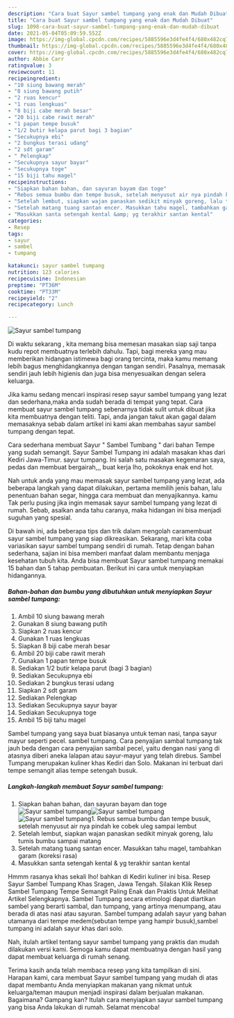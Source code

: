 ```yaml
---
description: "Cara buat Sayur sambel tumpang yang enak dan Mudah Dibuat"
title: "Cara buat Sayur sambel tumpang yang enak dan Mudah Dibuat"
slug: 1098-cara-buat-sayur-sambel-tumpang-yang-enak-dan-mudah-dibuat
date: 2021-05-04T05:09:59.552Z
image: https://img-global.cpcdn.com/recipes/5885596e3d4fe4f4/680x482cq70/sayur-sambel-tumpang-foto-resep-utama.jpg
thumbnail: https://img-global.cpcdn.com/recipes/5885596e3d4fe4f4/680x482cq70/sayur-sambel-tumpang-foto-resep-utama.jpg
cover: https://img-global.cpcdn.com/recipes/5885596e3d4fe4f4/680x482cq70/sayur-sambel-tumpang-foto-resep-utama.jpg
author: Abbie Carr
ratingvalue: 3
reviewcount: 11
recipeingredient:
- "10 siung bawang merah"
- "8 siung bawang putih"
- "2 ruas kencur"
- "1 ruas lengkuas"
- "8 biji cabe merah besar"
- "20 biji cabe rawit merah"
- "1 papan tempe busuk"
- "1/2 butir kelapa parut bagi 3 bagian"
- "Secukupnya ebi"
- "2 bungkus terasi udang"
- "2 sdt garam"
- " Pelengkap"
- "Secukupnya sayur bayar"
- "Secukupnya toge"
- "15 biji tahu magel"
recipeinstructions:
- "Siapkan bahan bahan, dan sayuran bayam dan toge"
- "Rebus semua bumbu dan tempe busuk, setelah menyusut air nya pindah ke cobek uleg sampai lembut"
- "Setelah lembut, siapkan wajan panaskan sedikit minyak goreng, lalu tumis bumbu sampai matang"
- "Setelah matang tuang santan encer. Masukkan tahu magel, tambahkan garam (koreksi rasa)"
- "Masukkan santa setengah kental &amp; yg terakhir santan kental"
categories:
- Resep
tags:
- sayur
- sambel
- tumpang

katakunci: sayur sambel tumpang 
nutrition: 123 calories
recipecuisine: Indonesian
preptime: "PT36M"
cooktime: "PT33M"
recipeyield: "2"
recipecategory: Lunch

---
```



![Sayur sambel tumpang](https://img-global.cpcdn.com/recipes/5885596e3d4fe4f4/680x482cq70/sayur-sambel-tumpang-foto-resep-utama.jpg)

Di waktu  sekarang , kita memang bisa memesan masakan siap saji tanpa kudu repot membuatnya terlebih dahulu. Tapi, bagi mereka yang mau memberikan hidangan istimewa bagi orang tercinta, maka kamu memang lebih bagus menghidangkannya dengan tangan sendiri. Pasalnya, memasak sendiri jauh lebih higienis dan juga bisa menyesuaikan dengan selera keluarga.

Jika kamu sedang mencari inspirasi resep sayur sambel tumpang yang lezat dan sederhana,maka anda sudah berada di tempat yang tepat. Cara membuat sayur sambel tumpang  sebenarnya tidak sulit untuk dibuat jika kita membuatnya dengan teliti. Tapi, anda jangan takut akan gagal dalam memasaknya 
sebab dalam artikel ini kami akan membahas sayur sambel tumpang dengan tepat.  

Cara sederhana membuat Sayur &#34; Sambel Tumbang &#34; dari bahan Tempe yang sudah semangit. Sayur Sambel Tumpang ini adalah masakan khas dari Kediri Jawa-Timur. sayur tumpang. Ini salah satu masakan kegemaran saya, pedas dan membuat bergairah,,, buat kerja lho, pokoknya enak end hot.

Nah untuk anda yang mau memasak sayur sambel tumpang yang lezat, ada beberapa langkah yang dapat dilakukan, pertama memilih jenis bahan, lalu penentuan bahan segar, hingga cara membuat dan menyajikannya. kamu Tak perlu pusing jika ingin memasak sayur sambel tumpang yang lezat di rumah. Sebab, asalkan anda  tahu caranya, maka hidangan ini bisa menjadi suguhan yang spesial.

Di bawah ini, ada beberapa tips dan trik dalam mengolah caramembuat sayur sambel tumpang yang siap dikreasikan. Sekarang, mari kita coba variasikan sayur sambel tumpang sendiri di rumah. Tetap dengan bahan sederhana, sajian ini bisa memberi manfaat dalam membantu menjaga kesehatan tubuh kita. Anda bisa membuat Sayur sambel tumpang memakai 15 bahan dan 5 tahap pembuatan. Berikut ini cara untuk menyiapkan hidangannya.

<!--inarticleads1-->

##### Bahan-bahan dan bumbu yang dibutuhkan untuk menyiapkan Sayur sambel tumpang:

1. Ambil 10 siung bawang merah
1. Gunakan 8 siung bawang putih
1. Siapkan 2 ruas kencur
1. Gunakan 1 ruas lengkuas
1. Siapkan 8 biji cabe merah besar
1. Ambil 20 biji cabe rawit merah
1. Gunakan 1 papan tempe busuk
1. Sediakan 1/2 butir kelapa parut (bagi 3 bagian)
1. Sediakan Secukupnya ebi
1. Sediakan 2 bungkus terasi udang
1. Siapkan 2 sdt garam
1. Sediakan  Pelengkap
1. Sediakan Secukupnya sayur bayar
1. Sediakan Secukupnya toge
1. Ambil 15 biji tahu magel


Sambel tumpang yang saya buat biasanya untuk teman nasi, tanpa sayur mayur seperti pecel. sambel tumpang. Cara penyajian sambal tumpang tak jauh beda dengan cara penyajian sambal pecel, yaitu dengan nasi yang di atasnya diberi aneka lalapan atau sayur-mayur yang telah direbus. Sambel Tumpang merupakan kuliner khas Kediri dan Solo. Makanan ini terbuat dari tempe semangit alias tempe setengah busuk. 

<!--inarticleads2-->

##### Langkah-langkah membuat Sayur sambel tumpang:

1. Siapkan bahan bahan, dan sayuran bayam dan toge
<img src="https://img-global.cpcdn.com/steps/77ca22f4f97bbeb2/160x128cq70/sayur-sambel-tumpang-langkah-memasak-1-foto.jpg" alt="Sayur sambel tumpang"><img src="https://img-global.cpcdn.com/steps/a4028d1cc1b688bd/160x128cq70/sayur-sambel-tumpang-langkah-memasak-1-foto.jpg" alt="Sayur sambel tumpang"><img src="https://img-global.cpcdn.com/steps/ca9d8abc88a663cd/160x128cq70/sayur-sambel-tumpang-langkah-memasak-1-foto.jpg" alt="Sayur sambel tumpang">1. Rebus semua bumbu dan tempe busuk, setelah menyusut air nya pindah ke cobek uleg sampai lembut
1. Setelah lembut, siapkan wajan panaskan sedikit minyak goreng, lalu tumis bumbu sampai matang
1. Setelah matang tuang santan encer. Masukkan tahu magel, tambahkan garam (koreksi rasa)
1. Masukkan santa setengah kental &amp; yg terakhir santan kental


Hmmm rasanya khas sekali lho! bahkan di Kediri kuliner ini bisa. Resep Sayur Sambel Tumpang Khas Sragen, Jawa Tengah. Silakan Klik Resep Sambel Tumpang Tempe Semangit Paling Enak dan Praktis Untuk Melihat Artikel Selengkapnya. Sambel Tumpang secara etimologi dapat diartikan sambel yang berarti sambal, dan tumpang, yang artinya menumpang, atau berada di atas nasi atau sayuran. Sambel tumpang adalah sayur yang bahan utamanya dari tempe medem(sebutan tempe yang hampir busuk),sambel tumpang ini adalah sayur khas dari solo. 

Nah, itulah artikel tentang  sayur sambel tumpang  yang praktis dan mudah dilakukan versi kami. Semoga kamu dapat membuatnya dengan hasil yang dapat membuat keluarga di rumah senang. 

Terima kasih anda telah membaca resep yang kita tampilkan di sini. Harapan kami, cara membuat  Sayur sambel tumpang yang mudah di atas dapat membantu Anda menyiapkan makanan yang nikmat untuk keluarga/teman maupun menjadi inspirasi dalam berjualan makanan. Bagaimana? Gampang kan? Itulah cara menyiapkan sayur sambel tumpang yang bisa Anda lakukan di rumah. Selamat mencoba!

